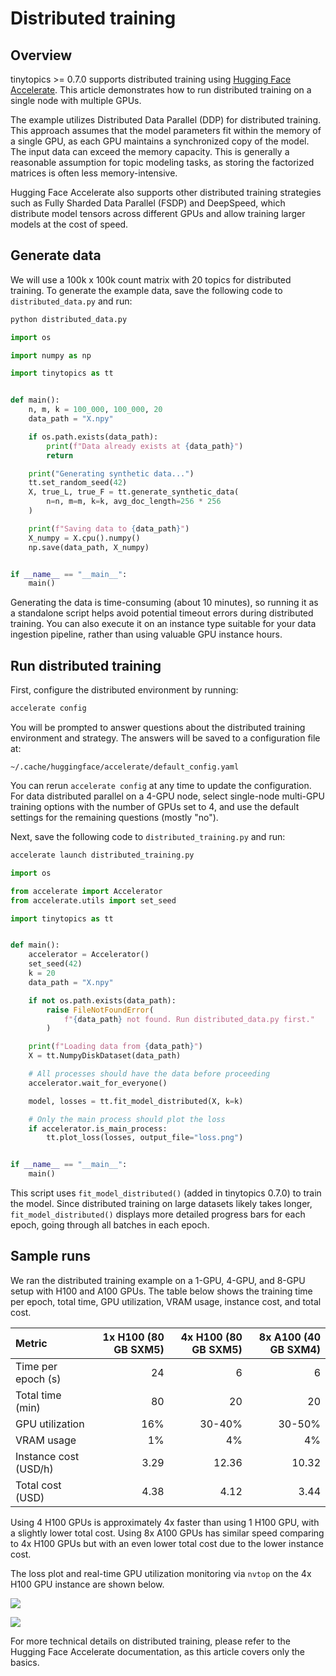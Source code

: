 # Distributed training

## Overview

tinytopics >= 0.7.0 supports distributed training using
[Hugging Face Accelerate](https://huggingface.co/docs/accelerate/).
This article demonstrates how to run distributed training on a single node
with multiple GPUs.

The example utilizes Distributed Data Parallel (DDP) for distributed training.
This approach assumes that the model parameters fit within the memory of a
single GPU, as each GPU maintains a synchronized copy of the model.
The input data can exceed the memory capacity. This is generally a reasonable
assumption for topic modeling tasks, as storing the factorized matrices
is often less memory-intensive.

Hugging Face Accelerate also supports other distributed training strategies
such as Fully Sharded Data Parallel (FSDP) and DeepSpeed, which distribute
model tensors across different GPUs and allow training larger models at the
cost of speed.

## Generate data

We will use a 100k x 100k count matrix with 20 topics for distributed training.
To generate the example data, save the following code to `distributed_data.py`
and run:

```bash
python distributed_data.py
```

```python
import os

import numpy as np

import tinytopics as tt


def main():
    n, m, k = 100_000, 100_000, 20
    data_path = "X.npy"

    if os.path.exists(data_path):
        print(f"Data already exists at {data_path}")
        return

    print("Generating synthetic data...")
    tt.set_random_seed(42)
    X, true_L, true_F = tt.generate_synthetic_data(
        n=n, m=m, k=k, avg_doc_length=256 * 256
    )

    print(f"Saving data to {data_path}")
    X_numpy = X.cpu().numpy()
    np.save(data_path, X_numpy)


if __name__ == "__main__":
    main()
```

Generating the data is time-consuming (about 10 minutes), so running it
as a standalone script helps avoid potential timeout errors during distributed
training. You can also execute it on an instance type suitable for your
data ingestion pipeline, rather than using valuable GPU instance hours.

## Run distributed training

First, configure the distributed environment by running:

```bash
accelerate config
```

You will be prompted to answer questions about the distributed training
environment and strategy. The answers will be saved to a configuration file at:

```text
~/.cache/huggingface/accelerate/default_config.yaml
```

You can rerun `accelerate config` at any time to update the configuration.
For data distributed parallel on a 4-GPU node, select single-node multi-GPU
training options with the number of GPUs set to 4, and use the default settings
for the remaining questions (mostly "no").

Next, save the following code to `distributed_training.py` and run:

```bash
accelerate launch distributed_training.py
```

```python
import os

from accelerate import Accelerator
from accelerate.utils import set_seed

import tinytopics as tt


def main():
    accelerator = Accelerator()
    set_seed(42)
    k = 20
    data_path = "X.npy"

    if not os.path.exists(data_path):
        raise FileNotFoundError(
            f"{data_path} not found. Run distributed_data.py first."
        )

    print(f"Loading data from {data_path}")
    X = tt.NumpyDiskDataset(data_path)

    # All processes should have the data before proceeding
    accelerator.wait_for_everyone()

    model, losses = tt.fit_model_distributed(X, k=k)

    # Only the main process should plot the loss
    if accelerator.is_main_process:
        tt.plot_loss(losses, output_file="loss.png")


if __name__ == "__main__":
    main()
```

This script uses `fit_model_distributed()` (added in tinytopics 0.7.0) to
train the model. Since distributed training on large datasets likely takes
longer, `fit_model_distributed()` displays more detailed progress bars for
each epoch, going through all batches in each epoch.

## Sample runs

We ran the distributed training example on a 1-GPU, 4-GPU, and 8-GPU setup
with H100 and A100 GPUs. The table below shows the training time per epoch,
total time, GPU utilization, VRAM usage, instance cost, and total cost.

| Metric | 1x H100 (80 GB SXM5) | 4x H100 (80 GB SXM5) | 8x A100 (40 GB SXM4) |
| :--- | ---: | ---: | ---: |
| Time per epoch (s) | 24 | 6 | 6 |
| Total time (min) | 80 | 20 | 20 |
| GPU utilization | 16% | 30-40% | 30-50% |
| VRAM usage | 1% | 4% | 4% |
| Instance cost (USD/h) | 3.29 | 12.36 | 10.32 |
| Total cost (USD) | 4.38 | 4.12 | 3.44 |

Using 4 H100 GPUs is approximately 4x faster than using 1 H100 GPU, with
a slightly lower total cost. Using 8x A100 GPUs has similar speed comparing to
4x H100 GPUs but with an even lower total cost due to the lower instance cost.

The loss plot and real-time GPU utilization monitoring via `nvtop` on the
4x H100 GPU instance are shown below.

![](images/distributed/loss-4x-h100.png)

![](images/distributed/nvtop-4x-h100.png)

For more technical details on distributed training, please refer to the
Hugging Face Accelerate documentation, as this article covers only the basics.
